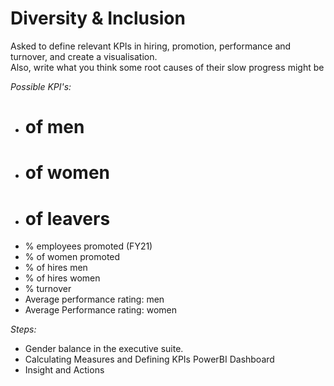 # Diversity & Inclusion

Asked to define relevant KPIs in hiring, promotion, performance and turnover, and create a visualisation.<br>
Also, write what you think some root causes of their slow progress might be

_Possible KPI's:_<br>
- # of men
- # of women
- # of leavers
- % employees promoted (FY21)
- % of women promoted
- % of hires men
- % of hires women
- % turnover 
- Average performance rating: men
- Average Performance rating: women

_Steps:_<br>
- Gender balance in the executive suite.
- Calculating Measures and Defining KPIs PowerBI Dashboard
- Insight and Actions
